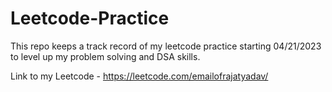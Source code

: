 # Leetcode-Practice
This repo keeps a track record of my leetcode practice starting 04/21/2023 to level up my problem solving and DSA skills.

Link to my Leetcode - https://leetcode.com/emailofrajatyadav/
